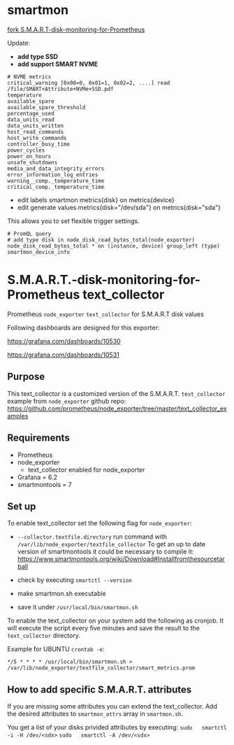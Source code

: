 # smartmon
[fork S.M.A.R.T-disk-monitoring-for-Prometheus](https://github.com/micha37-martins/S.M.A.R.T-disk-monitoring-for-Prometheus) 

Update:
- **add type SSD**
- **add support SMART NVME**
```
# NVME metrics
critical_warning [0x00=0, 0x01=1, 0x02=2, ....] read /file/SMART+Attribute+NVMe+SSD.pdf
temperature
available_spare
available_spare_threshold
percentage_used
data_units_read
data_units_written
host_read_commands
host_write_commands
controller_busy_time
power_cycles
power_on_hours
unsafe_shutdowns
media_and_data_integrity_errors
error_information_log_entries
warning__comp._temperature_time
critical_comp._temperature_time
```
* edit labels smartmon metrics{disk} on metrics{device} 
* edit generate values metrics{disk="/dev/sda"} on metrics{disk="sda"}

This allows you to set flexible trigger settings.

```
# PromQL query
# add type disk in node_disk_read_bytes_total(node_exporter)
node_disk_read_bytes_total * on (instance, device) group_left (type) smartmon_device_info
```

# S.M.A.R.T.-disk-monitoring-for-Prometheus text_collector

Prometheus `node_exporter` `text_collector` for S.M.A.R.T disk values

Following dashboards are designed for this exporter:

https://grafana.com/dashboards/10530

https://grafana.com/dashboards/10531

## Purpose
This text_collector is a customized version of the S.M.A.R.T. `text_collector` example from `node_exporter` github repo:
https://github.com/prometheus/node_exporter/tree/master/text_collector_examples

## Requirements
- Prometheus
- node_exporter
  - text_collector enabled for node_exporter
- Grafana = 6.2
- smartmontools = 7

## Set up
To enable text_collector set the following flag for `node_exporter`:
- `--collector.textfile.directory`
run command with `/var/lib/node_exporter/textfile_collector`
To get an up to date version of smartmontools it could be necessary to compile it:
https://www.smartmontools.org/wiki/Download#Installfromthesourcetarball

- check by executing `smartctl --version`

- make smartmon.sh executable

- save it under `/usr/local/bin/smartmon.sh`

To enable the text_collector on your system add the following as cronjob.
It will execute the script every five minutes and save the result to the `text_collector` directory.

Example for UBUNTU `crontab -e`:

`*/5 * * * * /usr/local/bin/smartmon.sh > /var/lib/node_exporter/textfile_collector/smart_metrics.prom`

## How to add specific S.M.A.R.T. attributes
If you are missing some attributes you can extend the text_collector.
Add the desired attributes to `smartmon_attrs` array in `smartmon.sh`.

You get a list of your disks privided attributes by executing:
`sudo 	smartctl -i -H /dev/<sdx>`
`sudo 	smartctl -A /dev/<sdx>`
